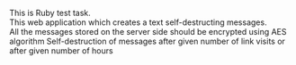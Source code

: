 This is Ruby test task.  
This web application which creates a text self-destructing messages.  
All the messages stored on the server side should be encrypted using AES algorithm
Self-destruction of messages after given number of link visits or after given number of hours
